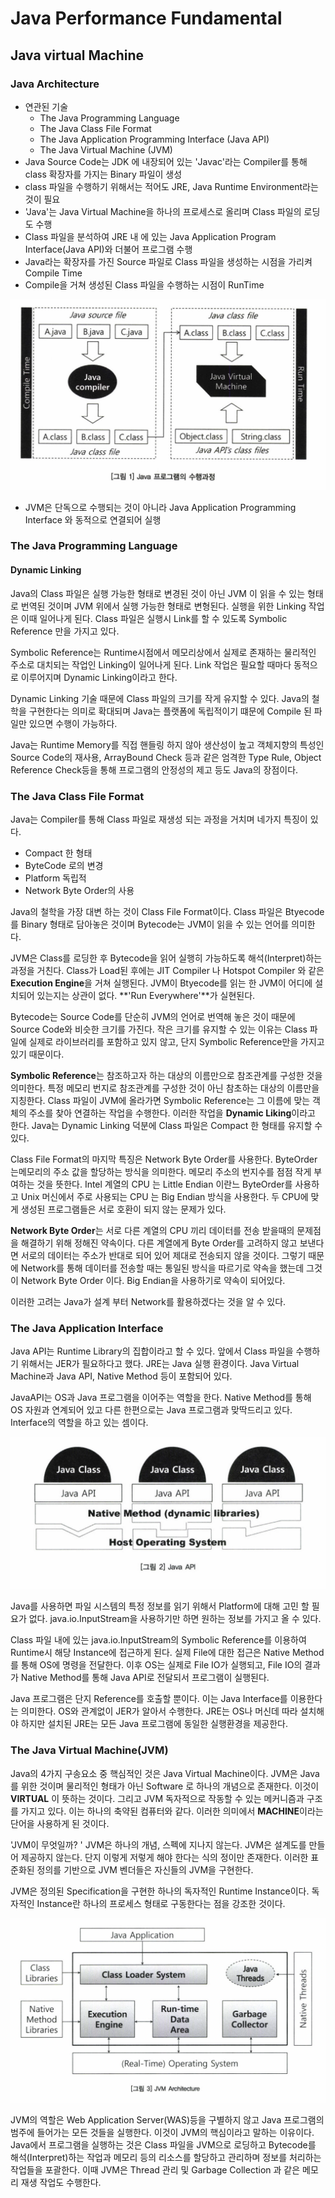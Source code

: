 # Java Performance Fundamental



## Java virtual Machine

### Java Architecture

- 연관된 기술
  - The Java Programming Language
  -  The Java Class File Format
  - The Java Application Programming Interface (Java API)
  - The Java Virtual Machine (JVM)
- Java Source Code는 JDK 에 내장되어 있는 'Javac'라는 Compiler를 통해 class 확장자를 가지는 Binary 파일이 생성
- class 파일을 수행하기 위해서는 적어도 JRE, Java Runtime Environment라는 것이 필요
- 'Java'는 Java Virtual Machine을 하나의 프로세스로 올리며 Class 파일의 로딩도 수행
- Class 파일을 분석하여 JRE 내 에 있는 Java Application Program Interface(Java API)와 더불어 프로그램 수행
- Java라는 확장자를 가진 Source 파일로 Class 파일을 생성하는 시점을 가리켜 Compile Time
- Compile을 거쳐 생성된 Class 파일을 수행하는 시점이 RunTime

![](.\images\jvm.png)

- JVM은 단독으로 수행되는 것이 아니라 Java Application Programming Interface 와 동적으로 연결되어 실행



### The Java Programming Language

#### Dynamic Linking

Java의 Class 파일은 실행 가능한 형태로 변경된 것이 아닌 JVM 이 읽을 수 있는 형태로 번역된 것이며 JVM 위에서 실행 가능한 형태로 변형된다. 실행을 위한 Linking 작업은 이때 일어나게 된다. Class 파일은 실행시 Link를 할 수 있도록 Symbolic Reference 만을 가지고 있다. 

Symbolic Reference는 Runtime시점에서 메모리상에서 실제로 존재하는 물리적인 주소로 대치되는 작업인 Linking이 일어나게 된다. Link 작업은 필요할 때마다 동적으로 이루어지며 Dynamic Linking이라고 한다.

Dynamic Linking 기술 때문에 Class 파일의 크기를 작게 유지할 수 있다. Java의 철학을 구현한다는 의미로 확대되며 Java는 플랫폼에 독립적이기 떄문에 Compile 된 파일만 있으면 수행이 가능하다. 

Java는 Runtime Memory를 직접 핸들링 하지 않아 생산성이 높고 객체지향의 특성인 Source Code의 재사용, ArrayBound Check 등과 같은 엄격한 Type Rule, Object Reference Check등을 통해 프로그램의 안정성의 제고 등도 Java의 장점이다.



### The Java Class File Format

Java는 Compiler를 통해 Class 파일로 재생성 되는 과정을 거치며 네가지 특징이 있다.

- Compact 한 형태
- ByteCode 로의 변경
- Platform 독립적
- Network Byte Order의 사용

Java의 철학을 가장 대변 하는 것이 Class File Format이다. Class 파일은 Btyecode 를 Binary 형태로 담아놓은 것이며 Bytecode는 JVM이 읽을 수 있는 언어를 의미한다. 

JVM은 Class를 로딩한 후 Bytecode을 읽어 실행히 가능하도록 해석(Interpret)하는 과정을 거친다. Class가 Load된 후에는 JIT Compiler 나 Hotspot Compiler 와 같은 **Execution Engine**을 거쳐 실행된다. JVM이 Btyecode를 읽는 한 JVM이 어디에 설치되어 있는지는 상관이 없다. **'Run Everywhere'**가 실현된다.

Bytecode는 Source Code를 단순히 JVM의 언어로 번역해 놓은 것이 때문에 Source Code와 비슷한 크기를 가진다. 작은 크기를 유지할 수 있는 이유는 Class 파일에 실제로 라이브러리를 포함하고 있지 않고, 단지 Symbolic Reference만을 가지고 있기 때문이다.

**Symbolic Reference**는 참조하고자 하는 대상의 이름만으로 참조관계를 구성한 것을 의미한다. 특정 메모리 번지로 참조관계를 구성한 것이 아닌 참초하는 대상의 이름만을 지칭한다. Class 파일이 JVM에 올라가면 Symbolic Reference는 그 이름에 맞는 객체의 주소를 찾아 연결하는 작업을 수행한다. 이러한 작업을 **Dynamic Liking**이라고 한다. Java는 Dynamic Linking 덕분에 Class 파일은 Compact 한 형태를 유지할 수 있다.

Class File Format의 마지막 특징은 Network Byte Order를 사용한다. ByteOrder는메모리의 주소 값을 할당하는 방식을 의미한다. 메모리 주소의 번지수를 점점 작게 부여하는 것을 뜻한다. Intel 계열의 CPU 는 Little Endian 이란느 ByteOrder를 사용하고 Unix 머신에서 주로 사용되는 CPU 는 Big Endian 방식을 사용한다. 두 CPU에 맞게 생성된 프로그램들은 서로 호환이 되지 않는 문제가 있다.

**Network Byte Order**는 서로 다른 계열의 CPU 끼리 데이터를 전송 받을때의 문제점을 해결하기 위해 정해진 약속이다. 다른 계열에게 Byte Order를 고려하지 않고 보낸다면 서로의 데이터는 주소가 반대로 되어 있어 제대로 전송되지 않을 것이다. 그렇기 때문에 Network를 통해 데이터를 전송할 때는 통일된 방식을 따르기로 약속을 했는데 그것이 Network Byte Order 이다. Big Endian을 사용하기로 약속이 되어있다.

이러한 고려는 Java가 설계 부터 Network를 활용하겠다는 것을 알 수 있다. 



### The Java Application Interface

Java API는 Runtime Library의 집합이라고 할 수 있다. 앞에서 Class 파일을 수행하기 위해서는 JER가 필요하다고 했다.  JRE는 Java 실행 환경이다. Java Virtual Machine과 Java API, Native Method 등이 포함되어 있다.

JavaAPI는 OS과 Java 프로그램을 이어주는 역할을 한다. Native Method를 통해 OS 자원과 연계되어 있고 다른 한편으로는 Java 프로그램과 맞딱드리고 있다. Interface의 역할을 하고 있는 셈이다.

![](.\images\java_api.png)

Java를 사용하면 파일 시스템의 특정 정보를 읽기 위해서 Platform에 대해 고민 할 필요가 없다. java.io.InputStream을 사용하기만 하면 원하는 정보를 가지고 올 수 있다.

Class 파일 내에 있는 java.io.InputStream의 Symbolic Reference를 이용하여 Runtime시 해당 Instance에 접근하게 된다. 실제 File에 대한 접근은 Native Method를 통해 OS에 명령을 전달한다. 이후 OS는 실제로 File IO가 실행되고, File IO의 결과가 Native Method를 통해 Java API로 전달되서 프로그램이 실행된다.

Java 프로그램은 단지 Reference를 호출할 뿐이다. 이는 Java Interface를 이용한다는 의미한다. OS와 관계없이 JER가 알아서 수행한다. JRE는 OS나 머신데 따라 설치해야 하지만 설치된 JRE는 모든 Java 프로그램에 동일한 실행환경을 제공한다.



### The Java Virtual Machine(JVM)

Java의 4가지 구송요소 중 핵심적인 것은 Java Virtual Machine이다. JVM은 Java를 위한 것이며 물리적인 형태가 아닌 Software 로 하나의 개념으로 존재한다. 이것이 **VIRTUAL** 이 뜻하는 것이다. 그리고 JVM 독자적으로 작동할 수 있는 메커니즘과 구조를 가지고 있다. 이는 하나의 축약된 컴퓨터와 같다. 이러한 의미에서 **MACHINE**이라는 단어을 사용하게 된 것이다.

'JVM이 무엇일까? ' JVM은 하나의 개념, 스펙에 지나지 않는다. JVM은 설계도를 만들어 제공하지 않는다. 단지 이렇게 저렇게 해야 한다는 식의 정이만 존재한다. 이러한 표준화된 정의를 기반으로 JVM 벤더들은 자신들의 JVM을 구현한다.

JVM은 정의된 Specification을 구현한 하나의 독자적인 Runtime Instance이다. 독자적인 Instance란 하나의 프로세스 형태로 구동한다는 점을 강조한 것이다.

![image-20200623205839187](./images/jvm_architecture.png)

JVM의 역할은 Web Application Server(WAS)등을 구별하지 않고 Java 프로그램의 범주에 들어가는 모든 것들을 실행한다. 이것이 JVM의 핵심이라고 말하는 이유이다. Java에서 프로그램을 실행하는 것은 Class 파일을 JVM으로 로딩하고 Bytecode를 해석(Interpret)하는 작업과 메모리 등의 리소스를 할당하고 관리하며 정보를 처리하는 작업들을 포괄한다. 이때 JVM은 Thread 관리 및 Garbage Collection 과 같은 메모리 재생 작업도 수행한다.

